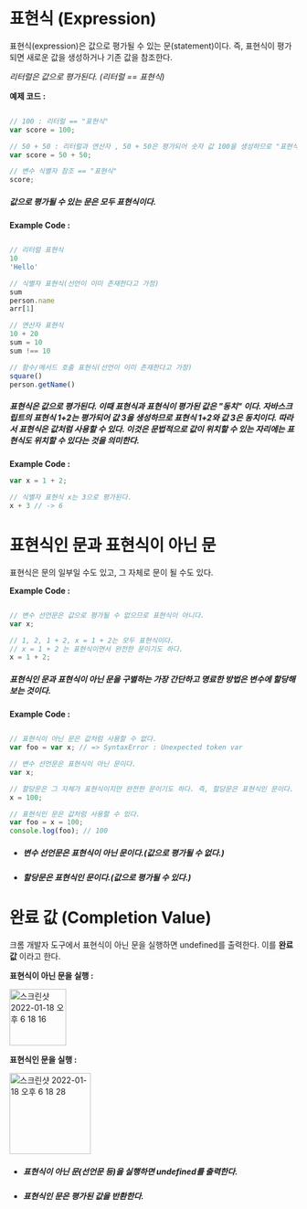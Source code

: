 # 표현식 (Expression) #

표현식(expression)은 값으로 평가될 수 있는 문(statement)이다. 즉, 표현식이 평가되면 새로운 값을 생성하거나 기존 값을 참조한다.

_리터럴은 값으로 평가된다. (리터럴 == 표현식)_

**예제 코드 :**

```javascript

// 100 : 리터럴 == "표현식"
var score = 100;

// 50 + 50 : 리터럴과 연산자 , 50 + 50은 평가되어 숫자 값 100을 생성하므로 "표현식"
var score = 50 + 50;

// 변수 식별자 참조 == "표현식"
score;
```
##### _값으로 평가될 수 있는 문은 모두 표현식이다._

**Example Code :**

```javascript

// 리터럴 표현식
10
'Hello'

// 식별자 표현식(선언이 이미 존재한다고 가정)
sum
person.name
arr[1]

// 연산자 표현식
10 + 20
sum = 10
sum !== 10

// 함수/메서드 호출 표현식(선언이 이미 존재한다고 가정)
square()
person.getName()

```

##### _표현식은 값으로 평가된다. 이때 표현식과 표현식이 평가된 값은 "동치" 이다. 자바스크립트의 표현식 1+2는 평가되어 값 3을 생성하므로 표현식 1+2와 값 3은 동치이다. 따라서 표현식은 값처럼 사용할 수 있다. 이것은 문법적으로 값이 위치할 수 있는 자리에는 표현식도 위치할 수 있다는 것을 의미한다._


**Example Code :**
```javascript
var x = 1 + 2;

// 식별자 표현식 x는 3으로 평가된다.
x + 3 // -> 6
```  
#

# 표현식인 문과 표현식이 아닌 문 #

표현식은 문의 일부일 수도 있고, 그 자체로 문이 될 수도 있다.

**Example Code :**
```javascript

// 변수 선언문은 값으로 평가될 수 없으므로 표현식이 아니다.
var x;

// 1, 2, 1 + 2, x = 1 + 2는 모두 표현식이다.
// x = 1 + 2 는 표현식이면서 완전한 문이기도 하다.
x = 1 + 2;

```

##### _표현식인 문과 표현식이 아닌 문을 구별하는 가장 간단하고 명료한 방법은 변수에 할당해 보는 것이다._

**Example Code :**
```javascript

// 표현식이 아닌 문은 값처럼 사용할 수 없다.
var foo = var x; // => SyntaxError : Unexpected token var

// 변수 선언문은 표현식이 아닌 문이다.
var x;

// 할당문은 그 자체가 표현식이지만 완전한 문이기도 하다. 즉, 할당문은 표현식인 문이다.
x = 100;

// 표현식인 문은 값처럼 사용할 수 있다.
var foo = x = 100;
console.log(foo); // 100

```
 + ##### _변수 선언문은 표현식이 아닌 문이다.(값으로 평가될 수 없다.)_
 + ##### _할당문은 표현식인 문이다.(값으로 평가될 수 있다.)_

#

# 완료 값 (Completion Value) #

크롬 개발자 도구에서 표현식이 아닌 문을 실행하면 undefined를 출력한다. 이를 **완료 값** 이라고 한다.

**표현식이 아닌 문을 실행 :**

<img width="99" alt="스크린샷 2022-01-18 오후 6 18 16" src="https://user-images.githubusercontent.com/89209626/149907421-9785f7ae-71ec-4b5f-addb-be393a3b5f24.png">

**표현식인 문을 실행 :**

<img width="142" alt="스크린샷 2022-01-18 오후 6 18 28" src="https://user-images.githubusercontent.com/89209626/149907449-3afc087b-1a03-4037-9a83-40f1e7c48406.png">

 + ##### _표현식이 아닌 문(선언문 등)을 실행하면 undefined를 출력한다._
 + ##### _표현식인 문은 평가된 값을 반환한다._
 
